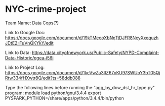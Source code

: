 # NYC-crime-project
Team Name: Data Cops(?) 

Link to Google Doc: https://docs.google.com/document/d/19kTMeooXbNqTtDJFR8NcyXxequzhJDtE2-FuVnQKYkY/edit

Link to Data: https://data.cityofnewyork.us/Public-Safety/NYPD-Complaint-Data-Historic/qgea-i56i

Link to Project Log: https://docs.google.com/document/d/1keVwZa3IIZ67xKU97SWUoY3bT05QjRtw334fHXwtr8Q/edit?ts=58ddb088


Type the following lines before running the "agg_by_dow_dst_hr_type.py" program:
module load python/gnu/3.4.4 
export PYSPARK_PYTHON=/share/apps/python/3.4.4/bin/python
